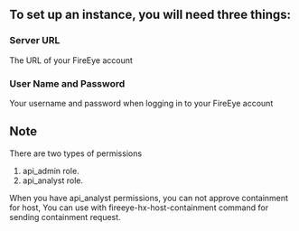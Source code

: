 ## To set up an instance, you will need three things:


### Server URL
The URL of your FireEye account

### User Name and Password
Your username and password when logging in to your FireEye account

## Note
There are two types of permissions
1. api_admin role.
2. api_analyst role.

When you have api_analyst permissions, you can not approve containment for host,
You can use with fireeye-hx-host-containment command for sending containment request.
